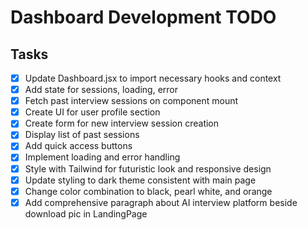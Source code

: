 # Dashboard Development TODO

## Tasks
- [x] Update Dashboard.jsx to import necessary hooks and context
- [x] Add state for sessions, loading, error
- [x] Fetch past interview sessions on component mount
- [x] Create UI for user profile section
- [x] Create form for new interview session creation
- [x] Display list of past sessions
- [x] Add quick access buttons
- [x] Implement loading and error handling
- [x] Style with Tailwind for futuristic look and responsive design
- [x] Update styling to dark theme consistent with main page
- [x] Change color combination to black, pearl white, and orange
- [x] Add comprehensive paragraph about AI interview platform beside download pic in LandingPage
